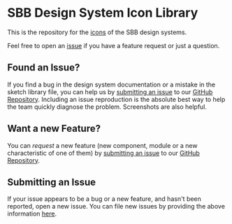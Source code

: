 # SBB Design System Icon Library

This is the repository for the [icons](https://digital.sbb.ch/en/brand_elemente/icons) of the SBB design systems.

Feel free to open an [issue](https://github.com/sbb-design-systems/icon-library/issues/new/choose) if you have a feature request or just a question.

## <a name="issue"></a> Found an Issue?
If you find a bug in the design system documentation or a mistake in the sketch library file, you can help us by
[submitting an issue](#submit-issue) to our [GitHub Repository](https://github.com/sbb-design-systems/icon-library). Including an issue reproduction is the
absolute best way to help the team quickly diagnose the problem. Screenshots are also helpful.


## <a name="feature"></a> Want a new Feature?
You can *request* a new feature (new component, module or a new characteristic of one of them) by
[submitting an issue](#submit-issue) to our [GitHub Repository](https://github.com/sbb-design-systems/icon-library). 


## <a name="submit-issue"></a> Submitting an Issue
If your issue appears to be a bug or a new feature, and hasn't been reported, open a new issue.
You can file new issues by providing the above information [here](https://github.com/sbb-design-systems/icon-library/issues/new/choose).
